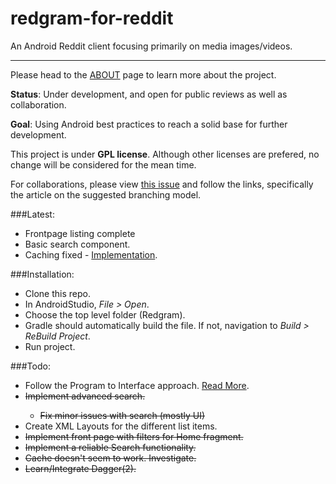 # redgram-for-reddit
An Android Reddit client focusing primarily on media images/videos. 

--------------

Please head to the [ABOUT](/ABOUT.md) page to learn more about the project. 

**Status**: Under development, and open for public reviews as well as collaboration.

**Goal**: Using Android best practices to reach a solid base for further development.

This project is under **GPL license**. Although other licenses are prefered, no change will be considered for the mean time.

For collaborations, please view [this issue](https://github.com/Redgram/redgram-for-reddit/issues/1) and follow the links, specifically the article on the suggested branching model.

###Latest:

- Frontpage listing complete
- Basic search component.
- Caching fixed - [Implementation](/Redgram/app/src/main/java/com/matie/redgram/data/network/api/reddit/base/RedditServiceBase.java).

###Installation:

- Clone this repo.
- In AndroidStudio, *File > Open*.
- Choose the top level folder (Redgram).
- Gradle should automatically build the file. If not, navigation to *Build > ReBuild Project*.
- Run project.

###Todo:

- Follow the Program to Interface approach. [Read More](http://stackoverflow.com/questions/383947/what-does-it-mean-to-program-to-an-interface).
- <del>Implement advanced search.
	- Fix minor issues with search (mostly UI)
- Create XML Layouts for the different list items.
- <del>Implement front page with filters for Home fragment.
- <del>Implement a reliable Search functionality.
- <del>Cache doesn't seem to work. Investigate.
- <del>Learn/Integrate Dagger(2).

